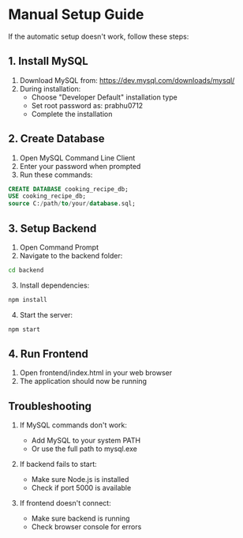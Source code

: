 # Manual Setup Guide

If the automatic setup doesn't work, follow these steps:

## 1. Install MySQL
1. Download MySQL from: https://dev.mysql.com/downloads/mysql/
2. During installation:
   - Choose "Developer Default" installation type
   - Set root password as: prabhu0712
   - Complete the installation

## 2. Create Database
1. Open MySQL Command Line Client
2. Enter your password when prompted
3. Run these commands:
```sql
CREATE DATABASE cooking_recipe_db;
USE cooking_recipe_db;
source C:/path/to/your/database.sql;
```

## 3. Setup Backend
1. Open Command Prompt
2. Navigate to the backend folder:
```bash
cd backend
```
3. Install dependencies:
```bash
npm install
```
4. Start the server:
```bash
npm start
```

## 4. Run Frontend
1. Open frontend/index.html in your web browser
2. The application should now be running

## Troubleshooting
1. If MySQL commands don't work:
   - Add MySQL to your system PATH
   - Or use the full path to mysql.exe

2. If backend fails to start:
   - Make sure Node.js is installed
   - Check if port 5000 is available

3. If frontend doesn't connect:
   - Make sure backend is running
   - Check browser console for errors 
